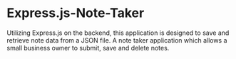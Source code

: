 # Express.js-Note-Taker
Utilizing Express.js on the backend, this application is designed to save and retrieve note data from a JSON file. A note taker application which allows a small business owner to submit, save and delete notes.
